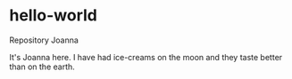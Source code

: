 # hello-world
Repository Joanna

It's Joanna here. I have had ice-creams on the moon and they taste better than on the earth. 
